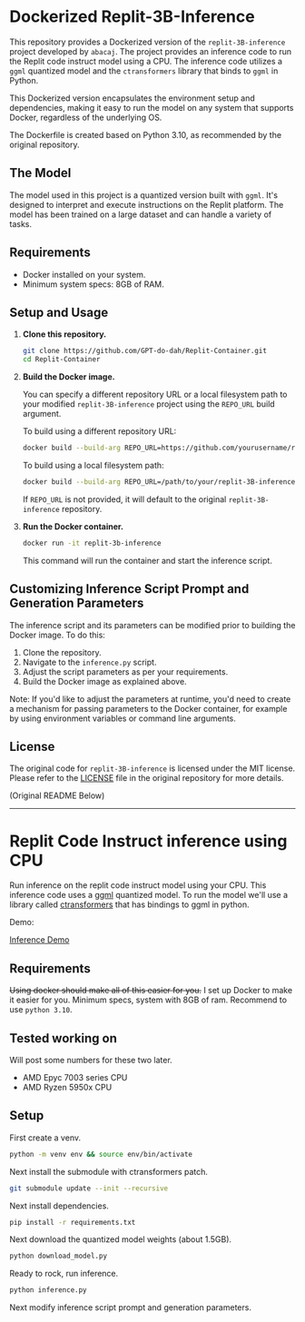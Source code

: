 # Dockerized Replit-3B-Inference

This repository provides a Dockerized version of the `replit-3B-inference` project developed by `abacaj`. The project provides an inference code to run the Replit code instruct model using a CPU. The inference code utilizes a `ggml` quantized model and the `ctransformers` library that binds to `ggml` in Python. 

This Dockerized version encapsulates the environment setup and dependencies, making it easy to run the model on any system that supports Docker, regardless of the underlying OS.

The Dockerfile is created based on Python 3.10, as recommended by the original repository.

## The Model

The model used in this project is a quantized version built with `ggml`. It's designed to interpret and execute instructions on the Replit platform. The model has been trained on a large dataset and can handle a variety of tasks.

## Requirements

- Docker installed on your system.
- Minimum system specs: 8GB of RAM.

## Setup and Usage

1. **Clone this repository.**

    ```bash
    git clone https://github.com/GPT-do-dah/Replit-Container.git
    cd Replit-Container
    ```

2. **Build the Docker image.**

    You can specify a different repository URL or a local filesystem path to your modified `replit-3B-inference` project using the `REPO_URL` build argument.

    To build using a different repository URL:

    ```bash
    docker build --build-arg REPO_URL=https://github.com/yourusername/replit-3B-inference.git -t replit-3b-inference .
    ```

    To build using a local filesystem path:

    ```bash
    docker build --build-arg REPO_URL=/path/to/your/replit-3B-inference -t replit-3b-inference .
    ```

    If `REPO_URL` is not provided, it will default to the original `replit-3B-inference` repository.

3. **Run the Docker container.**

    ```bash
    docker run -it replit-3b-inference
    ```

    This command will run the container and start the inference script.

## Customizing Inference Script Prompt and Generation Parameters

The inference script and its parameters can be modified prior to building the Docker image. To do this:

1. Clone the repository.
2. Navigate to the `inference.py` script.
3. Adjust the script parameters as per your requirements.
4. Build the Docker image as explained above.

Note: If you'd like to adjust the parameters at runtime, you'd need to create a mechanism for passing parameters to the Docker container, for example by using environment variables or command line arguments.

## License

The original code for `replit-3B-inference` is licensed under the MIT license. Please refer to the [LICENSE](https://github.com/abacaj/replit-3B-inference/blob/main/LICENSE) file in the original repository for more details.

(Original README Below)

---

# Replit Code Instruct inference using CPU

Run inference on the replit code instruct model using your CPU. This inference code uses a [ggml](https://github.com/ggerganov/llama.cpp) quantized model. To run the model we'll use a library called [ctransformers](https://github.com/marella/ctransformers) that has bindings to ggml in python.

Demo:

[Inference Demo](https://github.com/abacaj/replit-3B-inference/assets/7272343/a68ec17a-830b-4d76-9df2-166ca6b7fb2b)

## Requirements

~~Using docker should make all of this easier for you.~~ I set up Docker to make it easier for you. Minimum specs, system with 8GB of ram. Recommend to use `python 3.10`.

## Tested working on

Will post some numbers for these two later.

- AMD Epyc 7003 series CPU
- AMD Ryzen 5950x CPU

## Setup

First create a venv.

```sh
python -m venv env && source env/bin/activate
```
Next install the submodule with ctransformers patch.

```sh
git submodule update --init --recursive
```

Next install dependencies.

```sh
pip install -r requirements.txt
```

Next download the quantized model weights (about 1.5GB).

```sh
python download_model.py
```

Ready to rock, run inference.

```sh
python inference.py
```

Next modify inference script prompt and generation parameters.
